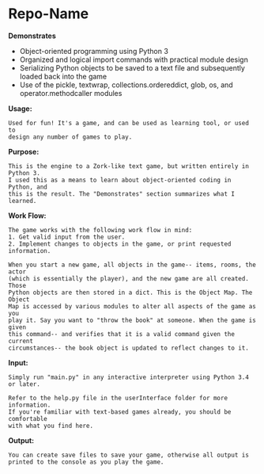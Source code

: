 # Repo-Name

**Demonstrates**
* Object-oriented programming using Python 3
* Organized and logical import commands with practical module design
* Serializing Python objects to be saved to a text file and subsequently loaded back into the game
* Use of the pickle, textwrap, collections.ordereddict, glob, os, and operator.methodcaller modules

**Usage:**

    Used for fun! It's a game, and can be used as learning tool, or used to 
    design any number of games to play.
    
**Purpose:**

    This is the engine to a Zork-like text game, but written entirely in Python 3.
    I used this as a means to learn about object-oriented coding in Python, and
    this is the result. The "Demonstrates" section summarizes what I learned.
    
**Work Flow:**

    The game works with the following work flow in mind:
    1. Get valid input from the user.
    2. Implement changes to objects in the game, or print requested information.
     
    When you start a new game, all objects in the game-- items, rooms, the actor
    (which is essentially the player), and the new game are all created. Those 
    Python objects are then stored in a dict. This is the Object Map. The Object
    Map is accessed by various modules to alter all aspects of the game as you 
    play it. Say you want to "throw the book" at someone. When the game is given
    this command-- and verifies that it is a valid command given the current
    circumstances-- the book object is updated to reflect changes to it.
    
**Input:**

    Simply run "main.py" in any interactive interpreter using Python 3.4 or later.
     
    Refer to the help.py file in the userInterface folder for more information.
    If you're familiar with text-based games already, you should be comfortable
    with what you find here.
    
**Output:**

    You can create save files to save your game, otherwise all output is 
    printed to the console as you play the game.
